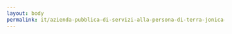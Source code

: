 ```yaml
---
layout: body
permalink: it/azienda-pubblica-di-servizi-alla-persona-di-terra-jonica-c-mondelli-a-de-carlo-s-benedetto-opere-pie-riunite-s-zuccaretti-e-v-de-cesare/
---
```


